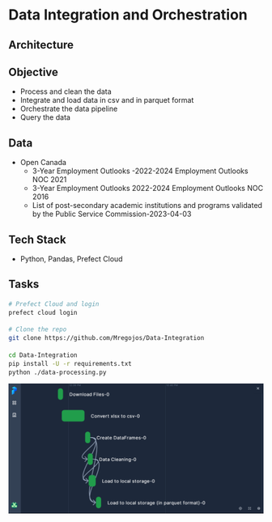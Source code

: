 # Data Integration and Orchestration

## Architecture

## Objective
* Process and clean the data
* Integrate and load data in csv and in parquet format
* Orchestrate the data pipeline
* Query the data

## Data
* Open Canada 
  * 3-Year Employment Outlooks -2022-2024 Employment Outlooks NOC 2021
  * 3-Year Employment Outlooks 2022-2024 Employment Outlooks NOC 2016
  * List of post-secondary academic institutions and programs validated by the Public Service Commission-2023-04-03
  
## Tech Stack
* Python, Pandas, Prefect Cloud

## Tasks
```sh
# Prefect Cloud and login
prefect cloud login

# Clone the repo
git clone https://github.com/Mregojos/Data-Integration

cd Data-Integration
pip install -U -r requirements.txt
python ./data-processing.py
```

![Prefect Cloud](https://github.com/Mregojos/Data-Integration/blob/main/images/Prefect%20Cloud%20v2.png)

